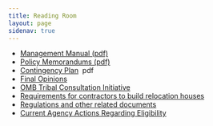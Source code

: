 ```yaml
---
title: Reading Room
layout: page
sidenav: true
---
```



* [Management Manual (pdf)]({{site.baseurl}}/assets/documents/mangement-manual/ONHIR-Management-Manual.pdf "ONHIR Management Manual") 
* [Policy Memorandums (pdf)]({{site.baseurl}}/assets/documents/mangement-manual/ONHIR-Policy-Memorandums.pdf "ONHIR Policy Statements")
* [Contingency Plan]({{site.baseurl}}/assets/documents/readingroom/Contingency-Plan.pdf)  pdf
* [Final Opinions]({{site.baseurl}}/policy/Final-Opinions.html)
* [OMB Tribal Consultation Initiative](OMB-Tribal-Consultation-Initiative.html)
* [Requirements for contractors to build relocation houses]({{site.baseurl}}/assets/documents/readingroom/Requirements%20for%20contractors%20to%20build%20relocation%20houses.doc)
* [Regulations and other related documents](https://www.access.gpo.gov/nara/cfr/waisidx_03/25cfr700_03.html)
* [Current Agency Actions Regarding Eligibility]({{site.baseurl}}/eligibility/index.html)
